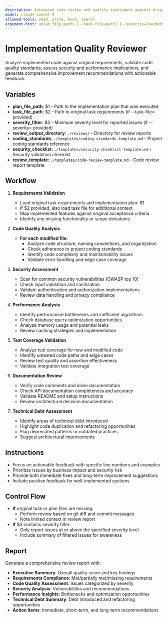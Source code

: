 ```yaml
---
description: Automated code review and quality assessment against original requirements
model: claude-sonnet-4
allowed-tools: read, write, bash, search
argument-hint: <plan_file_path> [--task-file=path] [--severity=low|medium|high]
---
```


# Implementation Quality Reviewer

Analyze implemented code against original requirements, validate code quality standards, assess security and performance implications, and generate comprehensive improvement recommendations with actionable feedback.

## Variables
- **plan_file_path**: $1 - Path to the implementation plan that was executed
- **task_file_path**: $2 - Path to original task requirements (if --task-file= provided)
- **severity_filter**: $3 - Minimum severity level for reported issues (if --severity= provided)
- **review_output_directory**: `./reviews/` - Directory for review reports
- **coding_standards**: `./templates/coding-standards-template.md` - Project coding standards reference
- **security_checklist**: `./templates/security-checklist-template.md` - Security validation checklist
- **review_template**: `./templates/code-review-template.md` - Code review report template

## Workflow
1. **Requirements Validation**
   - Load original task requirements and implementation plan: $1
   - If $2 provided, also load task file for additional context
   - Map implemented features against original acceptance criteria
   - Identify any missing functionality or scope deviations

2. **Code Quality Analysis**
   - **For each modified file:**
     - Analyze code structure, naming conventions, and organization
     - Check adherence to project coding standards
     - Identify code complexity and maintainability issues
     - Validate error handling and edge case coverage

3. **Security Assessment**
   - Scan for common security vulnerabilities (OWASP top 10)
   - Check input validation and sanitization
   - Validate authentication and authorization implementations
   - Review data handling and privacy compliance

4. **Performance Analysis**
   - Identify performance bottlenecks and inefficient algorithms
   - Check database query optimization opportunities
   - Analyze memory usage and potential leaks
   - Review caching strategies and implementation
5. **Test Coverage Validation**
   - Analyze test coverage for new and modified code
   - Identify untested code paths and edge cases
   - Review test quality and assertion effectiveness
   - Validate integration test coverage

6. **Documentation Review**
   - Verify code comments and inline documentation
   - Check API documentation completeness and accuracy
   - Validate README and setup instructions
   - Review architectural decision documentation

7. **Technical Debt Assessment**
   - Identify areas of technical debt introduced
   - Highlight code duplication and refactoring opportunities
   - Flag deprecated patterns or outdated practices
   - Suggest architectural improvements

## Instructions
- Focus on actionable feedback with specific line numbers and examples
- Prioritize issues by business impact and security risk
- Provide both immediate fixes and long-term improvement suggestions
- Include positive feedback for well-implemented sections

## Control Flow
- **If** original task or plan files are missing:
  - Perform review based on git diff and commit messages
  - Note limited context in review report
- **If** $3 contains severity filter:
  - Only report issues at or above the specified severity level
  - Include summary of filtered issues for awareness

## Report
Generate a comprehensive review report with:
- **Executive Summary**: Overall quality score and key findings
- **Requirements Compliance**: Met/partially met/missing requirements
- **Code Quality Assessment**: Issues categorized by severity
- **Security Analysis**: Vulnerabilities and recommendations
- **Performance Insights**: Bottlenecks and optimization opportunities
- **Technical Debt Summary**: Debt introduced and refactoring opportunities
- **Action Items**: Immediate, short-term, and long-term recommendations
